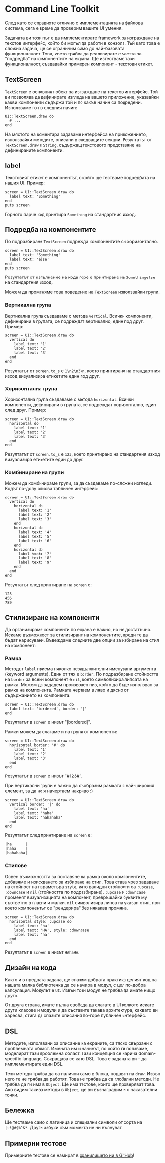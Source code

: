 # Command Line Toolkit

След като се справихте отлично с имплементацията на файлова система, сега е време да проверим вашите UI умения.

Задачата ви този път е да имплементирате framework за изграждане на текстов интерфейс, който би могъл да работи в конзола. Тъй като това е сложна задача, ще се ограничим само до най-базовата функционалност. Това, което трябва да реализирате е частта за "подредба" на компонентите на екрана. Ще изтестваме тази функционалност, създавайки примерен компонент - текстови етикет.

## TextScreen

`TextScreen` е основният обект за изграждане на текстов интерфейс. Той ви позволява да дефинирате изгледа на вашето приложение, указвайки какви компоненти съдържа той и по какъв начин са подредени. Използваме го по следния начин:

    UI::TextScreen.draw do
      # ...
    end

На мястото на коментара задаваме интерфейса на приложението, използвайки методите, описани в следващите секции. Резултатът от `TextScreen.draw` е `String`, съдържащ текстовото представяне на дефинираните компоненти.

## label

Текстовият етикет е компонентът, с който ще тестваме подредбата на нашия UI. Пример:

    screen = UI::TextScreen.draw do
      label text: 'Something'
    end
    puts screen

Горното парче код принтира `Something` на стандартния изход.

## Подредба на компонентите

По подразбиране `TextScreen` подрежда компонентите си хоризонтално.

    screen = UI::TextScreen.draw do
      label text: 'Something'
      label text: 'else'
    end
    puts screen

Резултатът от изпълнение на кода горе е принтиране на `Somethingelse` на стандартния изход. 

Можем да променяме това поведение на `TextScreen` използвайки групи.

### Вертикална група

Вертикална група създаваме с метода `vertical`. Всички компоненти, дефинирани в групата, се подреждат вертикално, един под друг. Пример:

    screen = UI::TextScreen.draw do
      vertical do
        label text: '1'
        label text: '2'
        label text: '3'
      end
    end

Резултатът от `screen.to_s` e `1\n2\n3\n`, което принтирано на стандартния изход визуализира етикетите един под друг.

### Хоризонтална група

Хоризонтална група създаваме с метода `horizontal`. Всички компоненти, дефинирани в групата, се подреждат хоризонтално, един след друг. Пример:

    screen = UI::TextScreen.draw do
      horizontal do
        label text: '1'
        label text: '2'
        label text: '3'
      end
    end

Резултатът от `screen.to_s` e `123`, което принтирано на стандартния изход визуализира етикетите един до друг.

### Комбиниране на групи

Можем да комбинираме групи, за да създаваме по-сложни изгледи. Кодът по-долу описва табличен интерфейс:

    screen = UI::TextScreen.draw do
      vertical do
        horizontal do
          label text: '1'
          label text: '2'
          label text: '3'
        end
        horizontal do
          label text: '4'
          label text: '5'
          label text: '6'
        end
        horizontal do
          label text: '7'
          label text: '8'
          label text: '9'
        end
      end
    end

Резултатът след принтиране на `screen` e:

    123
    456
    789

## Стилизиране на компоненти

Да организираме компоненти по екрана е важно, но не достатъчно. Искаме възможност за стилизиране на компонентите, преди те да бъдат нарисувани. Въвеждаме следните две опции за избиране на стил на компонент:

### Рамка

Методът `label` приема няколко незадължителни именувани аргумента (keyword arguments). Един от тях е `border`. По подразбиране стойността на `border` за всеки компонент е `nil`, което символизира липсата на рамка. Можем да зададем произволен низ, който да бъде използван за рамка на компонента. Рамката чертаем в ляво и дясно от съдържанието на компонента.

    screen = UI::TextScreen.draw do
      label text: 'bordered', border: '|'
    end

Резултатът в `screen` е низът "|bordered|".

Рамки можем да слагаме и на групи от компоненти:

    screen = UI::TextScreen.draw do
      horizontal border: '#' do
        label text: '1'
        label text: '2'
        label text: '3'
      end
    end

Резултатът в `screen` е низът "#123#".

При вертикални групи е важно да съобразим рамката с най-широкия елемент, за да не я начертаем накриво :)

    screen = UI::TextScreen.draw do
      vertical border: '|' do
        label text: 'ha'
        label text: 'haha'
        label text: 'hahahaha'
      end
    end

Резултатът след принтиране на `screen` е:

    |ha      |
    |haha    |
    |hahahaha|

### Стилове

Освен възможността за поставяне на рамка около компонентите, добавяме и изискването за избиране на стил. Това става чрез задаване на стойност на параметъра `style`, като валидни стойности са `:upcase`, `:downcase` и `nil` (стойността по подразбиране). `:upcase` и `:downcase` променят визуализацията на компонент, превръщайки буквите му съответно в главни и малки. `nil` символизира липса на указан стил, при което компонентът се "рендерира" без някаква промяна.

    screen = UI::TextScreen.draw do
      horizontal style: :upcase do
        label text: 'ha'
        label text: 'HA', style: :downcase
        label text: 'ha'
      end
    end

Резултатът в `screen` е низът `HAhaHA`.

## Дизайн на кода

Както и в предната задача, ще спазим добрата практика целият код на нашата малка библиотечка да се намира в модул, с цел по-добра капсулация. Модулът е `UI`. Извън този модул не трябва да имате нищо друго.

От друга страна, имате пълна свобода да слагате в UI колкото искате други класове и модули и да съставите такава архитектура, каквато ви харесва, стига да спазите описания по-горе публичен интерфейс.

## DSL

Методите, използвани за описание на екраните, са тясно свързани с проблемната област. Имената им и начинът, по който ги ползваме, моделират тази проблемна област. Тази концепция се нарича domain-specific language. Съкращава се като DSL. Това е задачата ви – да имплементирате един DSL.

Тези методи трябва да са налични само в блока, подаван на `draw`. Извън него те не трябва да работят. Това не трябва да са глобални методи. Не трябва да ги има в `Object`. Ще има тестове, които ще проверяват това. Ако видим такива методи в `Object`, ще ви възнаградим и с наказателни точки.

## Бележка

Ще тестваме само с латиница и специални символи от сорта на `|~!@#$%^&*`. Други азбуки към момента не ни вълнуват.

## Примерни тестове

Примерните тестове се намират в [хранилището ни в GitHub](https://github.com/fmi/ruby-homework/blob/master/tasks/04/sample_spec.rb)!
